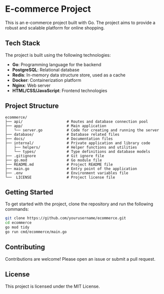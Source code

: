 
# E-commerce Project

This is an e-commerce project built with Go. The project aims to provide a robust and scalable platform for online shopping.

## Tech Stack

The project is built using the following technologies:

- **Go**: Programming language for the backend
- **PostgreSQL**: Relational database
- **Redis**: In-memory data structure store, used as a cache
- **Docker**: Containerization platform
- **Nginx**: Web server
- **HTML/CSS/JavaScript**: Frontend technologies

## Project Structure


```plaintext
ecommerce/
├── api/                    # Routes and database connection pool   
├── app/                    # Main application
│   └── server.go           # Code for creating and running the server
├── database/               # Database related files
├── docs/                   # Documentation files
├── internal/               # Private application and library code
│   ├── helpers/            # Helper functions and utilities
│   └── types/              # Type definitions and database models
├── .gitignore              # Git ignore file
├── go.mod                  # Go module file
├── README.md               # Project README file
├── main.go                 # Entry point of the application
├── .env                    # Environment variables file
└──  LICENSE                # Project license file
```



## Getting Started

To get started with the project, clone the repository and run the following commands:

```sh
git clone https://github.com/yourusername/ecommerce.git
cd ecommerce
go mod tidy
go run cmd/ecommerce/main.go
```

## Contributing

Contributions are welcome! Please open an issue or submit a pull request.

## License

This project is licensed under the MIT License.
```
